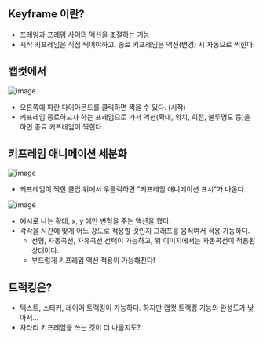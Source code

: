 ## Keyframe 이란?

- 프레임과 프레임 사이의 액션을 조절하는 기능
- 시작 키프레임은 직접 찍어야하고, 종료 키프레임은 액션(변경) 시 자동으로 찍힌다.

## 캡컷에서

![image](https://github.com/user-attachments/assets/e30280f7-7f81-419b-945c-7d17e9214086)

- 오른쪽에 파란 다이아몬드를 클릭하면 찍을 수 있다. (시작)
- 키프레임 종료하고자 하는 프레임으로 가서 액션(확대, 위치, 회전, 불투명도 등)을 하면 종료 키프레임이 찍힌다.

## 키프레임 애니메이션 세분화

![image](https://github.com/user-attachments/assets/2e09019e-1149-48fb-9b05-568507ad5766)

- 키프레임이 찍힌 클립 위에서 우클릭하면 "키프레임 애니메이션 표시"가 나온다.

![image](https://github.com/user-attachments/assets/35a6ae36-fa36-4ead-9af6-ebcfee5ff13d)

- 예시로 나는 확대, x, y 에만 변형을 주는 액션을 했다.
- 각각을 시간에 맞게 어느 강도로 적용할 것인지 그래프를 움직여서 적용 가능하다.
  - 선형, 자동곡선, 자유곡선 선택이 가능하고, 위 이미지에서는 자동곡선이 적용된 상태이다.
  - 부드럽게 키프레임 액션 적용이 가능해진다!

## 트랙킹은?

- 텍스트, 스티커, 레이어 트랙킹이 가능하다. 하지만 캡컷 트랙킹 기능의 완성도가 낮아서...
- 차라리 키프레임을 쓰는 것이 더 나을지도?
